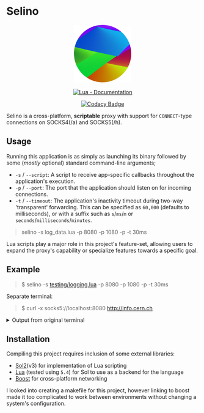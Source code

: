 # Selino
<p align="center">
<img src="./logo.png" width=150>
</p>


<span align="center">

[![Lua - Documentation](https://img.shields.io/badge/Lua_API-Documentation-blue?style=for-the-badge)](https://proxy-application.gitbook.io/ "Go to project documentation")

[![Codacy Badge](https://app.codacy.com/project/badge/Grade/6f240593371b40e6a254af93da5816be)](https://app.codacy.com/gh/michaellrowley/Selino/dashboard?utm_source=gh&utm_medium=referral&utm_content=&utm_campaign=Badge_grade)

</span>

Selino is a cross-platform, **scriptable** proxy with support for ``CONNECT``-type connections on SOCKS4(/a) and SOCKS5(/h).

## Usage
Running this application is as simply as launching its binary followed by some (*mostly* optional) standard command-line arguments;
- ``-s`` / ``--script``: A script to receive app-specific callbacks throughout the application's execution.
- ``-p`` / ``--port``: The port that the application should listen on for incoming connections.
- ``-t`` / ``--timeout``: The application's inactivity timeout during two-way 'transparent' forwarding. This can be specified as ``60,000`` (defaults to milliseconds), or with a suffix such as ``s``/``ms``/``m`` or ``seconds``/``milliseconds``/``minutes``.
> selino -s log_data.lua -p 8080 -p 1080 -p  -t 30ms

Lua scripts play a major role in this project's feature-set, allowing users to expand the proxy's capability or specialize features towards a specific goal.

## Example
> $ selino -s [testing/logging.lua](./testing/logging.lua) -p 8080 -p 1080 -p -t 30ms

Separate terminal:
> $ curl -x socks5://localhost:8080 http://info.cern.ch

<details>
<summary>
Output from original terminal
</summary>

```bash
Initialization function called in logging.lua
Received a connection on local '127.0.0.1:8080' from '127.0.0.1:62173'
Packet received:
	Protocol: 'SOCKS5'
	Packet Index: '0'
	Local Endpoint: '127.0.0.1:8080'
	Remote Endpoint: '127.0.0.1'
	Remote Port: '62173'
	Raw Packet: '\x05\x02\x00\x01'
Packet received:
	Protocol: 'SOCKS5'
	Packet Index: '1'
	Local Endpoint: '127.0.0.1:8080'
	Remote Endpoint: '127.0.0.1'
	Remote Port: '62173'
	Raw Packet: '\x05\x01\x00\x01\xbc\xb8\x15\x6c\x00\x50\x00\x00\x00\x00\x00\x00\x00\x00\x00\x00\x00\x00\x00\x00\x00\x00\x00\x00\x00\x00\x00\x00\x00\x00\x00\x00\x00\x00\x00\x00\x00\x00\x00\x00\x00\x00\x00\x00\x00\x00\x00\x00\x00\x00\x00\x00\x00\x00\x00\x00\x00\x00\x00\x00\x00\x00\x00\x00\x00\x00\x00\x00\x00\x00\x00\x00\x00\x00\x00\x00\x00\x00\x00\x00\x00\x00\x00\x00\x00\x00\x00\x00\x00\x00\x00\x00\x00\x00\x00\x00\x00\x00\x00\x00\x00\x00\x00\x00\x00\x00\x00\x00\x00\x00\x00\x00\x00\x00\x00\x00\x00\x00\x00\x00\x00\x00\x00\x00\x00\x00\x00\x00\x00\x00\x00\x00\x00\x00\x00\x00\x00\x00\x00\x00\x00\x00\x00\x00\x00\x00\x00\x00\x00\x00\x00\x00\x00\x00\x00\x00\x00\x00\x00\x00\x00\x00\x00\x00\x00\x00\x00\x00\x00\x00\x00\x00\x00\x00\x00\x00\x00\x00\x00\x00\x00\x00\x00\x00\x00\x00\x00\x00\x00\x00\x00\x00\x00\x00\x00\x00\x00\x00\x00\x00\x00\x00\x00\x00\x00\x00\x00\x00\x00\x00\x00\x00\x00\x00\x00\x00\x00\x00\x00\x00\x00\x00\x00\x00\x00\x00\x00\x00\x00\x00\x00\x00\x00\x00\x00\x00\x00\x00\x00\x00\x00\x00\x00\x00\x00\x00\x00\x00\x00\x00\x00\x00\x00\x00\x00\x00\x00\x00'
Received a SOCKS5 request:
	Incoming Port: 'nil'
	Incoming Endpoint: '127.0.0.1:62173'
	Command: 'CONNECT'
	Destination: '188.184.21.108:80'
Forwarding '76' bytes ('127.0.0.1:62173' ==> '188.184.21.108:80':
	Raw Data: '\x47\x45\x54\x20\x2f\x20 ... \x2a\x0d\x0a\x0d\x0a')
Forwarding '878' bytes ('188.184.21.108:80' ==> '127.0.0.1:62173':
	Raw Data: '\x48\x54\x54\x50\x2f\x31 ... \x74\x6d\x6c\x3e\x0a')
Tunnel ('127.0.0.1:62173' <==> '188.184.21.108:80') has been closed
Terminated a connection on local '127.0.0.1:8080' from '127.0.0.1:62173'
```
</details>

## Installation
Compiling this project requires inclusion of some external libraries:
- [Sol2](https://github.com/ThePhD/sol2)(v3) for implementation of Lua scripting
- [Lua](https://www.lua.org/download.html) (tested using ``5.4``) for Sol to use as a backend for the language
- [Boost](https://www.boost.org/) for cross-platform networking

I looked into creating a makefile for this project, however linking to boost made it too complicated to work between environments without changing a system's configuration.